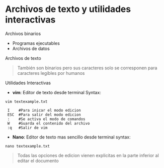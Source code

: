 # Archivos de texto y utilidades interactivas

Archivos binarios
- Programas ejecutables
- Archivos de datos

Archivos de texto
>También son binarios pero sus caracteres solo se corresponen para caracteres legibles por humanos

Utilidades Interactivas

- **vim**: Editor de texto desde terminal
Syntax:
```Terminal
vim textexample.txt
```
```
 I    #Para inicar el modo edicion
 ESC  #Para salir del modo edicion
 :    #Se activa el modo de comandos
 W    #Guarda el contenido del archivo
 :q   #Salir de vim
```
- **Nano**: Editor de texto mas sencillo desde terminal
syntax:
```Terminal
nano textexample.txt
```

>Todas las opciones de edicion vienen explicitas en la parte inferior al editar el documento
